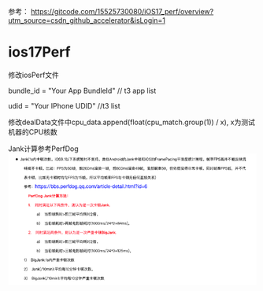 参考： https://gitcode.com/15525730080/iOS17_perf/overview?utm_source=csdn_github_accelerator&isLogin=1


# ios17Perf

修改iosPerf文件

bundle_id = "Your App BundleId" // t3 app list

udid = "Your IPhone UDID" //t3 list

修改dealData文件中cpu_data.append(float(cpu_match.group(1)) / x), x为测试机器的CPU核数

Jank计算参考PerfDog
![img.png](img.png)
